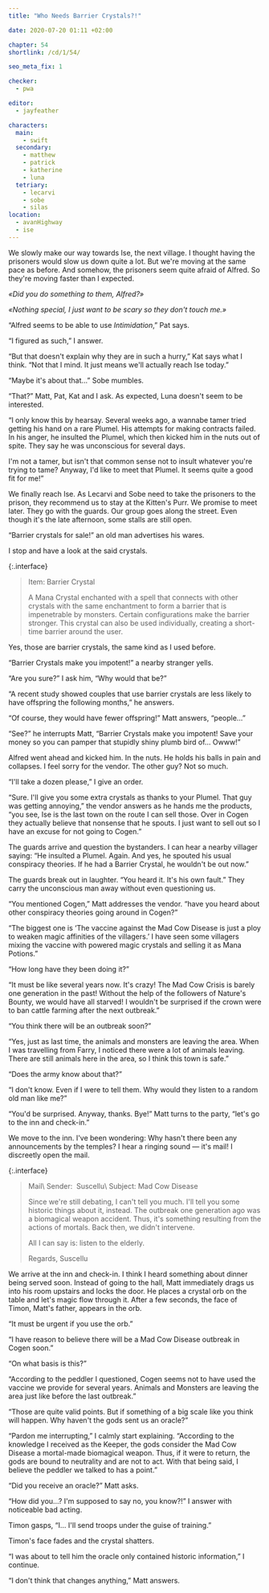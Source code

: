 ```yaml
---
title: "Who Needs Barrier Crystals?!"

date: 2020-07-20 01:11 +02:00

chapter: 54
shortlink: /cd/1/54/

seo_meta_fix: 1

checker:
  - pwa

editor: 
  - jayfeather

characters:
  main:
    - swift
  secondary:
    - matthew
    - patrick
    - katherine
    - luna
  tetriary:
    - lecarvi
    - sobe
    - silas
location:
  - avanHighway
  - ise
---
```

We slowly make our way towards Ise, the next village.
I thought having the prisoners would slow us down quite a lot.
But we're moving at the same pace as before.
And somehow, the prisoners seem quite afraid of Alfred.
So they're moving faster than I expected.

*«Did you do something to them, Alfred?»*

*«Nothing special, I just want to be scary so they don't touch me.»*

“Alfred seems to be able to use *Intimidation*,” Pat says.

“I figured as such,” I answer.

“But that doesn't explain why they are in such a hurry,” Kat says what I think.
“Not that I mind.
It just means we'll actually reach Ise today.”

“Maybe it's about that…” Sobe mumbles.

“That?” Matt, Pat, Kat and I ask.
As expected, Luna doesn't seem to be interested.

“I only know this by hearsay.
Several weeks ago, a wannabe tamer tried getting his hand on a rare Plumel.
His attempts for making contracts failed.
In his anger, he insulted the Plumel, which then kicked him in the nuts out of spite.
They say he was unconscious for several days.

I'm not a tamer, but isn't that common sense not to insult whatever you're trying to tame?
Anyway, I'd like to meet that Plumel.
It seems quite a good fit for me!”

We finally reach Ise.
As Lecarvi and Sobe need to take the prisoners to the prison, they recommend us to stay at the Kitten's Purr.
We promise to meet later.
They go with the guards.
Our group goes along the street.
Even though it's the late afternoon, some stalls are still open.

“Barrier crystals for sale!” an old man advertises his wares.

I stop and have a look at the said crystals.

{:.interface}
> Item: Barrier Crystal
>
> A Mana Crystal enchanted with a spell that connects with other crystals with the same enchantment to form a barrier that is impenetrable by monsters.
> Certain configurations make the barrier stronger.
> This crystal can also be used individually, creating a short-time barrier around the user.
>

Yes, those are barrier crystals, the same kind as I used before.

“Barrier Crystals make you impotent!” a nearby stranger yells.

“Are you sure?” I ask him, “Why would that be?”

“A recent study showed couples that use barrier crystals are less likely to have offspring the following months,” he answers.

“Of course, they would have fewer offspring!” Matt answers, “people…”

“See?” he interrupts Matt, “Barrier Crystals make you impotent!
Save your money so you can pamper that stupidly shiny plumb bird of… Owww!”

Alfred went ahead and kicked him. In the nuts.
He holds his balls in pain and collapses.
I feel sorry for the vendor.
The other guy? Not so much.

“I'll take a dozen please,” I give an order.

“Sure. I'll give you some extra crystals as thanks to your Plumel.
That guy was getting annoying,” the vendor answers as he hands me the products,
“you see, Ise is the last town on the route I can sell those.
Over in Cogen they actually believe that nonsense that he spouts.
I just want to sell out so I have an excuse for not going to Cogen.”

The guards arrive and question the bystanders.
I can hear a nearby villager saying: “He insulted a Plumel. Again.
And yes, he spouted his usual conspiracy theories.
If he had a Barrier Crystal, he wouldn't be out now.”

The guards break out in laughter.
“You heard it.
It's his own fault.”
They carry the unconscious man away without even questioning us.

“You mentioned Cogen,” Matt addresses the vendor.
“have you heard about other conspiracy theories going around in Cogen?”

“The biggest one is ‘The vaccine against the Mad Cow Disease is just a ploy to weaken magic affinities of the villagers.’
I have seen some villagers mixing the vaccine with powered magic crystals and selling it as Mana Potions.”

“How long have they been doing it?”

“It must be like several years now.
It's crazy!
The Mad Cow Crisis is barely one generation in the past!
Without the help of the followers of Nature's Bounty, we would have all starved!
I wouldn't be surprised if the crown were to ban cattle farming after the next outbreak.”

“You think there will be an outbreak soon?”

“Yes, just as last time, the animals and monsters are leaving the area.
When I was travelling from Farry, I noticed there were a lot of animals leaving.
There are still animals here in the area, so I think this town is safe.”

“Does the army know about that?”

“I don't know.
Even if I were to tell them.
Why would they listen to a random old man like me?”

“You'd be surprised.
Anyway, thanks. Bye!”
Matt turns to the party,
“let's go to the inn and check-in.”

We move to the inn.
I've been wondering: Why hasn't there been any announcements by the temples?
I hear a ringing sound — it's mail!
I discreetly open the mail.

{:.interface}
> Mail\\
> Sender: &nbsp;Suscellu\\
> Subject: Mad Cow Disease
>
> Since we're still debating, I can't tell you much.
> I'll tell you some historic things about it, instead.
> The outbreak one generation ago was a biomagical weapon accident.
> Thus, it's something resulting from the actions of mortals.
> Back then, we didn't intervene.
>
> All I can say is: listen to the elderly.
>
> Regards,
> Suscellu
>

We arrive at the inn and check-in.
I think I heard something about dinner being served soon.
Instead of going to the hall, Matt immediately drags us into his room upstairs and locks the door.
He places a crystal orb on the table and let's magic flow through it.
After a few seconds, the face of Timon, Matt's father, appears in the orb.

“It must be urgent if you use the orb.”

“I have reason to believe there will be a Mad Cow Disease outbreak in Cogen soon.”

“On what basis is this?”

“According to the peddler I questioned, Cogen seems not to have used the vaccine we provide for several years.
Animals and Monsters are leaving the area just like before the last outbreak.”

“Those are quite valid points.
But if something of a big scale like you think will happen.
Why haven't the gods sent us an oracle?”

“Pardon me interrupting,” I calmly start explaining.
“According to the knowledge I received as the Keeper, the gods consider the Mad Cow Disease a mortal-made biomagical weapon.
Thus, if it were to return, the gods are bound to neutrality and are not to act.
With that being said, I believe the peddler we talked to has a point.”

“Did you receive an oracle?” Matt asks.

“How did you…? I'm supposed to say no, you know?!” I answer with noticeable bad acting.

Timon gasps, “I… I'll send troops under the guise of training.”

Timon's face fades and the crystal shatters.

“I was about to tell him the oracle only contained historic information,” I continue.

“I don't think that changes anything,” Matt answers.
